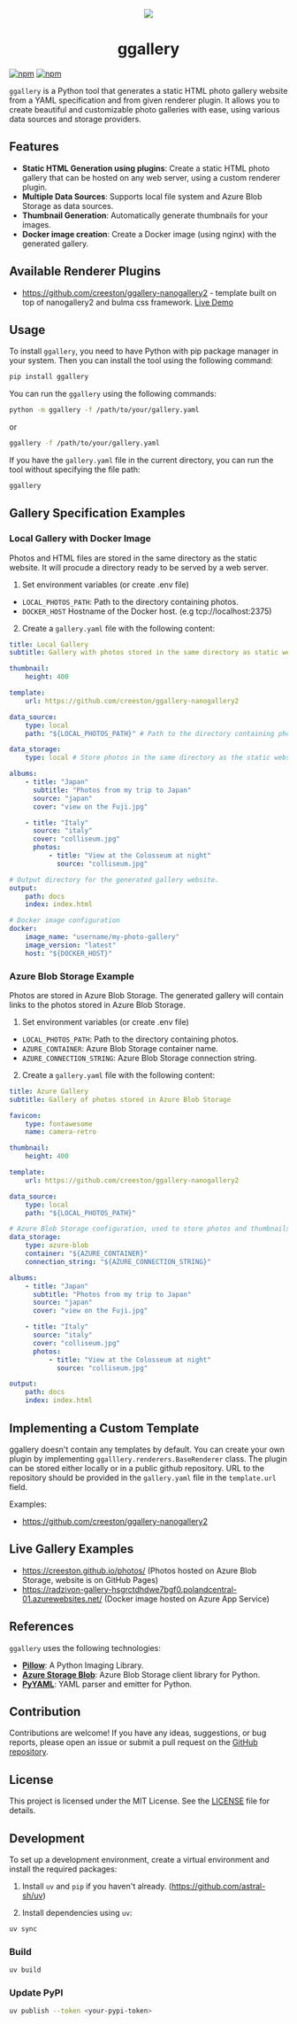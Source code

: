 <div align="center">
<img src="docs/camera-retro-solid.svg" />
  <h1 align="center">ggallery</h1>
</div>


[![npm](https://img.shields.io/badge/demo-online-008000.svg)](https://creeston.github.io/ggallery-nanogallery2/)
[![npm](https://img.shields.io/pypi/v/ggallery)](https://pypi.org/project/ggallery/)

`ggallery` is a Python tool that generates a static HTML photo gallery website from a YAML specification and from given renderer plugin. It allows you to create beautiful and customizable photo galleries with ease, using various data sources and storage providers.

## Features

- **Static HTML Generation using plugins**: Create a static HTML photo gallery that can be hosted on any web server, using a custom renderer plugin.
- **Multiple Data Sources**: Supports local file system and Azure Blob Storage as data sources.
- **Thumbnail Generation**: Automatically generate thumbnails for your images.
- **Docker image creation**: Create a Docker image (using nginx) with the generated gallery.

## Available Renderer Plugins

- https://github.com/creeston/ggallery-nanogallery2 - template built on top of nanogallery2 and bulma css framework. [Live Demo](https://creeston.github.io/ggallery-nanogallery2/)

## Usage

To install `ggallery`, you need to have Python with pip package manager in your system. 
Then you can install the tool using the following command:

```sh
pip install ggallery
```

You can run the `ggallery` using the following commands:

```sh
python -m ggallery -f /path/to/your/gallery.yaml
```

or

```sh
ggallery -f /path/to/your/gallery.yaml
```

If you have the `gallery.yaml` file in the current directory, you can run the tool without specifying the file path:

```sh
ggallery
```

## Gallery Specification Examples

### Local Gallery with Docker Image

Photos and HTML files are stored in the same directory as the static website. It will procude a directory ready to be served by a web server.

1. Set environment variables (or create .env file)

- `LOCAL_PHOTOS_PATH`: Path to the directory containing photos.
- `DOCKER_HOST` Hostname of the Docker host. (e.g tcp://localhost:2375)

2. Create a `gallery.yaml` file with the following content:

```yaml
title: Local Gallery
subtitle: Gallery with photos stored in the same directory as static website.

thumbnail:
    height: 400

template:
    url: https://github.com/creeston/ggallery-nanogallery2

data_source:
    type: local
    path: "${LOCAL_PHOTOS_PATH}" # Path to the directory containing photos.

data_storage:
    type: local # Store photos in the same directory as the static website.

albums:
    - title: "Japan"
      subtitle: "Photos from my trip to Japan"
      source: "japan"
      cover: "view on the Fuji.jpg"

    - title: "Italy"
      source: "italy"
      cover: "colliseum.jpg"
      photos:
          - title: "View at the Colosseum at night"
            source: "colliseum.jpg"

# Output directory for the generated gallery website.
output:
    path: docs
    index: index.html

# Docker image configuration
docker:
    image_name: "username/my-photo-gallery"
    image_version: "latest"
    host: "${DOCKER_HOST}"
```

### Azure Blob Storage Example

Photos are stored in Azure Blob Storage. The generated gallery will contain links to the photos stored in Azure Blob Storage.

1. Set environment variables (or create .env file)

- `LOCAL_PHOTOS_PATH`: Path to the directory containing photos.
- `AZURE_CONTAINER`: Azure Blob Storage container name.
- `AZURE_CONNECTION_STRING`: Azure Blob Storage connection string.

2. Create a `gallery.yaml` file with the following content:

```yaml
title: Azure Gallery
subtitle: Gallery of photos stored in Azure Blob Storage

favicon:
    type: fontawesome
    name: camera-retro

thumbnail:
    height: 400

template:
    url: https://github.com/creeston/ggallery-nanogallery2

data_source:
    type: local
    path: "${LOCAL_PHOTOS_PATH}"

# Azure Blob Storage configuration, used to store photos and thumbnails.
data_storage:
    type: azure-blob
    container: "${AZURE_CONTAINER}"
    connection_string: "${AZURE_CONNECTION_STRING}"

albums:
    - title: "Japan"
      subtitle: "Photos from my trip to Japan"
      source: "japan"
      cover: "view on the Fuji.jpg"

    - title: "Italy"
      source: "italy"
      cover: "colliseum.jpg"
      photos:
          - title: "View at the Colosseum at night"
            source: "colliseum.jpg"

output:
    path: docs
    index: index.html
```

## Implementing a Custom Template

ggallery doesn't contain any templates by default. You can create your own plugin by implementing `ggalllery.renderers.BaseRenderer` class. The plugin can be stored either locally or in a public github repository. URL to the repository should be provided in the `gallery.yaml` file in the `template.url` field.


Examples:
- https://github.com/creeston/ggallery-nanogallery2


## Live Gallery Examples

- https://creeston.github.io/photos/ (Photos hosted on Azure Blob Storage, website is on GitHub Pages)
- https://radzivon-gallery-hsgrctdhdwe7bgf0.polandcentral-01.azurewebsites.net/ (Docker image hosted on Azure App Service)

## References

`ggallery` uses the following technologies:

- **[Pillow](https://python-pillow.org/)**: A Python Imaging Library.
- **[Azure Storage Blob](https://pypi.org/project/azure-storage-blob/)**: Azure Blob Storage client library for Python.
- **[PyYAML](https://pyyaml.org/)**: YAML parser and emitter for Python.

## Contribution

Contributions are welcome! If you have any ideas, suggestions, or bug reports, please open an issue or submit a pull request on the [GitHub repository](https://github.com/creeston/ggallery).


## License

This project is licensed under the MIT License. See the [LICENSE](LICENSE) file for details.

## Development

To set up a development environment, create a virtual environment and install the required packages:

1. Install `uv` and `pip` if you haven't already. (https://github.com/astral-sh/uv)

2. Install dependencies using `uv`:

```sh
uv sync
```

### Build

```sh
uv build
```

### Update PyPI

```sh
uv publish --token <your-pypi-token>
```